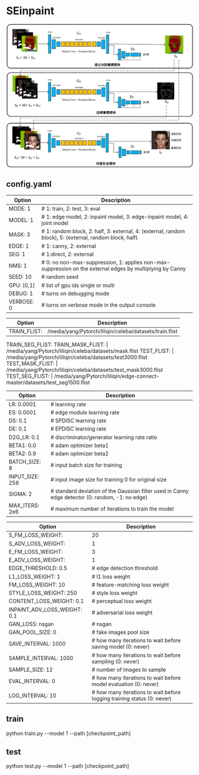 # SEinpaint

![module](https://github.com/wdgith/se_inpainting/blob/master/module.svg)

## config.yaml
Option          | Description
----------------| -----------
MODE: 1         |   # 1: train, 2: test, 3: eval
MODEL: 1        |   # 1: edge model, 2: inpaint model, 3: edge-inpaint model, 4: joint model
MASK: 3         |   # 1: random block, 2: half, 3: external, 4: (external, random block), 5: (external, random block, half)
EDGE: 1         |   # 1: canny, 2: external
SEG: 1          |   # 1:direct, 2: external
NMS: 1          |   # 0: no non-max-suppression, 1: applies non-max-suppression on the external edges by multiplying by Canny
SEED: 10        |   # random seed
GPU: [0,1]      |   # list of gpu ids  single or multi
DEBUG: 1        |   # turns on debugging mode
VERBOSE: 0      |   # turns on verbose mode in the output console

Option          | Description
----------------| -----------
TRAIN_FLIST:                    |       /media/yang/Pytorch/liliqin/celeba/datasets/train.flist
TRAIN_SEG_FLIST: 
TRAIN_MASK_FLIST:               |       /media/yang/Pytorch/liliqin/celeba/datasets/mask.flist
TEST_FLIST:                     |       /media/yang/Pytorch/liliqin/celeba/datasets/test3000.flist
TEST_MASK_FLIST:                |       /media/yang/Pytorch/liliqin/celeba/datasets/test_mask3000.flist
TEST_SEG_FLIST:                 |       /media/yang/Pytorch/liliqin/edge-connect-master/datasets/test_seg1500.flist

Option                | Description
----------------------|------------
LR: 0.0001            |        # learning rate
ES: 0.0001            |        # edge module learning rate
DS: 0.1               |        # SPDISC  learning rate
DE: 0.1               |       # EPDISC  learning rate
D2G_LR: 0.1           |       # discriminator/generator learning rate ratio
BETA1: 0.0            |       # adam optimizer beta1
BETA2: 0.9            |       # adam optimizer beta2
BATCH_SIZE: 8         |      # input batch size for training
INPUT_SIZE: 256       |       # input image size for training 0 for original size
SIGMA: 2              |       # standard deviation of the Gaussian filter used in Canny edge detector (0: random, -1: no edge)
MAX_ITERS: 2e6        |       # maximum number of iterations to train the model

Option                       | Description
-----------------------------|------------
S_FM_LOSS_WEIGHT:            |  20
S_ADV_LOSS_WEIGHT:           |  1
E_FM_LOSS_WEIGHT:            |  3
E_ADV_LOSS_WEIGHT:           |  1
EDGE_THRESHOLD: 0.5          |    # edge detection threshold
L1_LOSS_WEIGHT: 1            |    # l1 loss weight
FM_LOSS_WEIGHT: 10           |    # feature-matching loss weight
STYLE_LOSS_WEIGHT: 250       |    # style loss weight
CONTENT_LOSS_WEIGHT: 0.1     |    # perceptual loss weight
INPAINT_ADV_LOSS_WEIGHT: 0.1 |    # adversarial loss weight
GAN_LOSS: nsgan              |     # nsgan | lsgan | hinge
GAN_POOL_SIZE: 0             |     # fake images pool size
SAVE_INTERVAL: 1000          |     # how many iterations to wait before saving model (0: never)
SAMPLE_INTERVAL: 1000        |     # how many iterations to wait before sampling (0: never)
SAMPLE_SIZE: 12              |     # number of images to sample
EVAL_INTERVAL: 0             |     # how many iterations to wait before model evaluation (0: never)
LOG_INTERVAL: 10             |     # how many iterations to wait before logging training status (0: never)

## train 
python train.py --model 1  --path [checkpoint_path]  
   
## test
python test.py --model 1 --path [checkpoint_path]
